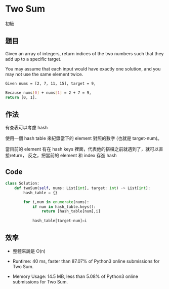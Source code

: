 # Two Sum

初級

## 題目

Given an array of integers, return indices of the two numbers such that they add up to a specific target.

You may assume that each input would have exactly one solution, and you may not use the same element twice.

```bash
Given nums = [2, 7, 11, 15], target = 9,

Because nums[0] + nums[1] = 2 + 7 = 9,
return [0, 1].
```

## 作法

有查表可以考慮 hash

使用一個 hash table 來紀錄當下的 element 對照的數字 (也就是 target-num)。

當目前的 element 有在 hash keys 裡面，代表他的搭檔之前就遇到了，就可以直接return，
反之，把當前的 element 和 index 存進 hash


## Code

```python
class Solution:
    def twoSum(self, nums: List[int], target: int) -> List[int]:
        hash_table = {}

        for i,num in enumerate(nums):
            if num in hash_table.keys():
                return [hash_table[num],i]
            
            hash_table[target-num]=i
```

## 效率

- 整體來說是 O(n)

- Runtime: 40 ms, faster than 87.07% of Python3 online submissions for Two Sum.
- Memory Usage: 14.5 MB, less than 5.08% of Python3 online submissions for Two Sum.
